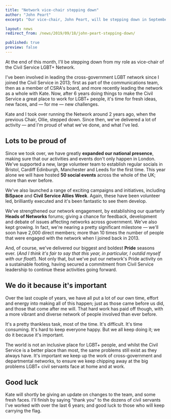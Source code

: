 ```yaml
---
title: "Network vice-chair stepping down"
author: "John Peart"
excerpt: "Our vice-chair, John Peart, will be stepping down in September."

layout: news
redirect_from: /news/2019/09/18/john-peart-stepping-down/

published: true
preview: false 
---
```


At the end of this month, I'll be stepping down from my role as vice-chair of the Civil Service LGBT+ Network. 

I've been involved in leading the cross-government LGBT network since I joined the Civil Service in 2013; first as part of the communications team, then as a member of CSRA's board, and more recently leading the network as a whole with Kate. Now, after 6 years doing things to make the Civil Service a great place to work for LGBT+ people, it's time for fresh ideas, new faces, and — for me — new challenges.

Kate and I took over running the Network around 2 years ago, when the previous Chair, Ollie, stepped down. Since then, we've delivered a lot of activity — and I'm proud of what we've done, and what I've led.

## Lots to be proud of

Since we took over, we have greatly **expanded our national presence**, making sure that our activities and events don't only happen in London. We've supported a new, large volunteer team to establish regular socials in Bristol, Cardiff Edinburgh, Manchester and Leeds for the first time. This year alone we will have hosted **50 social events** across the whole of the UK; more than ever before.

We've also launched a range of exciting campaigns and initiatives, including **BiSpace** and **Civil Service Allies Week**. Again, these have been volunteer led, brilliantly executed and it's been fantastic to see them develop. 

We've strengthened our network engagement, by establishing our quarterly **Heads of Networks** forums; giving a chance for feedback, development and debate of issues affecting networks across government. We've also kept growing. In fact, we're nearing a pretty significant milestone — we'll soon have 2,000 direct members; more than 10 times the number of people that were engaged with the network when I joined back in 2013.

And, of course, we've delivered our biggest and boldest **Pride** seasons ever. (*And I think it's fair to say that this year, in particular, I outdid myself with our float!*). Not only that, but we've put our network's Pride activity on a sustainable footing, having secured a commitment from Civil Service leadership to continue these activities going forward.

## We do it because it's important

Over the last couple of years, we have all put a lot of our own time, effort and energy into making all of this happen; just as those came before us did, and those that come after me will. That hard work has paid off though, with a more vibrant and diverse network of people involved than ever before. 

It's a pretty thankless task, most of the time. It's difficult. It's time consuming. It's hard to keep everyone happy. But we all keep doing it; we do it because it's important.

The world is not an inclusive place for LGBT+ people, and whilst the Civil Service is a better place than most, the same problems still exist as they always have. It's important we keep up the work of cross-government and departmental networks, to ensure we keep chipping away at the big problems LGBT+ civil servants face at home and at work.

## Good luck

Kate will shortly be giving an update on changes to the team, and some fresh faces. I'll finish by saying "thank you" to the dozens of civil servants I've worked with over the last 6 years;  and good luck to those who will keep carrying the flag.